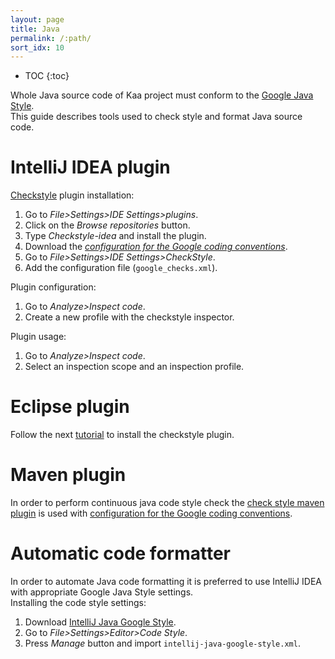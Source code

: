 ```yaml
---
layout: page
title: Java
permalink: /:path/
sort_idx: 10
---
```


* TOC
{:toc}

Whole Java source code of Kaa project must conform to the [Google Java Style](https://google.github.io/styleguide/javaguide.html).  
This guide describes tools used to check style and format Java source code.

# IntelliJ IDEA plugin
[Checkstyle](https://github.com/jshiell/checkstyle-idea) plugin installation:
1. Go to *File>Settings>IDE Settings>plugins*.
2. Click on the *Browse repositories* button.
3. Type *Checkstyle-idea* and install the plugin.
4. Download the *[configuration for the Google coding conventions](https://github.com/checkstyle/checkstyle/blob/master/src/main/resources/google_checks.xml)*.
5. Go to *File>Settings>IDE Settings>CheckStyle*.
6. Add the configuration file (`google_checks.xml`).

Plugin configuration:
1. Go to *Analyze>Inspect code*.
2. Create a new profile with the checkstyle inspector.

Plugin usage:
1. Go to *Analyze>Inspect code*.
2. Select an inspection scope and an inspection profile.

# Eclipse plugin
Follow the next [tutorial](http://eclipse-cs.sourceforge.net/#!/install) to install the checkstyle plugin.

# Maven plugin
In order to perform continuous java code style check the [check style maven plugin](https://maven.apache.org/plugins/maven-checkstyle-plugin/usage.html) is used with [configuration for the Google coding conventions](https://github.com/checkstyle/checkstyle/blob/master/src/main/resources/google_checks.xml).

# Automatic code formatter
In order to automate Java code formatting it is preferred to use IntelliJ IDEA with appropriate Google Java Style settings.  
Installing the code style settings:
1. Download [IntelliJ Java Google Style](https://github.com/google/styleguide/blob/gh-pages/intellij-java-google-style.xml).
2. Go to *File>Settings>Editor>Code Style*.
3. Press *Manage* button and import `intellij-java-google-style.xml`.